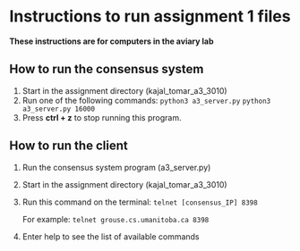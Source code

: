 # Instructions to run assignment 1 files 

**These instructions are for computers in the aviary lab**

## How to run the consensus system
1. Start in the assignment directory (kajal_tomar_a3_3010)
2. Run one of the following commands:
	`python3 a3_server.py`
	`python3 a3_server.py 16000`
3. Press **ctrl + z** to stop running this program.  

## How to run the client
1. Run the consensus system program (a3_server.py)
2. Start in the assignment directory (kajal_tomar_a3_3010)
3. Run this command on the terminal:
	`telnet [consensus_IP] 8398`
	

	For example: `telnet grouse.cs.umanitoba.ca 8398`
4. Enter help to see the list of available commands
